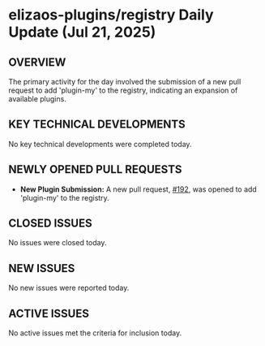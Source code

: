 # elizaos-plugins/registry Daily Update (Jul 21, 2025)
## OVERVIEW 
The primary activity for the day involved the submission of a new pull request to add 'plugin-my' to the registry, indicating an expansion of available plugins.

## KEY TECHNICAL DEVELOPMENTS
No key technical developments were completed today.

## NEWLY OPENED PULL REQUESTS
*   **New Plugin Submission:** A new pull request, [#192](https://github.com/elizaos-plugins/registry/pull/192), was opened to add 'plugin-my' to the registry.

## CLOSED ISSUES
No issues were closed today.

## NEW ISSUES
No new issues were reported today.

## ACTIVE ISSUES
No active issues met the criteria for inclusion today.